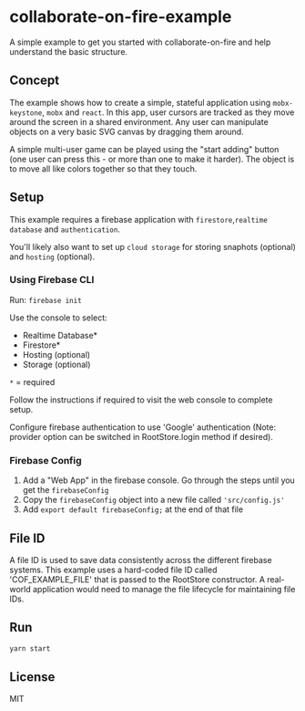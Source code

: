 # collaborate-on-fire-example

A simple example to get you started with collaborate-on-fire and help understand the basic structure.

## Concept
The example shows how to create a simple, stateful application using `mobx-keystone`, `mobx` and `react`. In this app, user cursors are tracked as they move around the screen in a shared environment. Any user can manipulate objects on a very basic SVG canvas by dragging them around. 

A simple multi-user game can be played using the "start adding" button (one user can press this - or more than one to make it harder). The object is to move all like colors together so that they touch.

## Setup
This example requires a firebase application with `firestore`,`realtime database` and `authentication`. 

You'll likely also want to set up `cloud storage` for storing snaphots (optional) and `hosting` (optional).

### Using Firebase CLI
Run: `firebase init`

Use the console to select:
* Realtime Database*
* Firestore*
* Hosting (optional)
* Storage (optional)

`*` = required

Follow the instructions if required to visit the web console to complete setup.

Configure firebase authentication to use 'Google' authentication (Note: provider option can be switched in RootStore.login method if desired).

### Firebase Config

1. Add a "Web App" in the firebase console. Go through the steps until you get the `firebaseConfig`
2. Copy the `firebaseConfig` object into a new file called `'src/config.js'`
3. Add `export default firebaseConfig;` at the end of that file

## File ID
A file ID is used to save data consistently across the different firebase systems. This example uses a hard-coded file ID called 'COF_EXAMPLE_FILE' that is passed to the RootStore constructor. A real-world application would need to manage the file lifecycle for maintaining file IDs.

## Run
```sh
yarn start
```

## License

MIT
